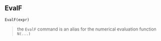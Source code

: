 ## EvalF

``` 
EvalF(expr)
``` 
> the `EvalF` command is an alias for the numerical evaluation function `N(...)`